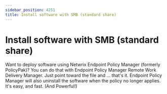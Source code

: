 ```yaml
---
sidebar_position: 4251
title: Install software with SMB (standard share)
---
```


# Install software with SMB (standard share)

Want to deploy software using Netwrix Endpoint Policy Manager (formerly PolicyPak)? You can do that with Endpoint Policy Manager Remote Work Delivery Manager. Just point toward the file and ... that's it. Endpoint Policy Manager will also uninstall the software when the policy no longer applies. It's easy, and fast. (And Powerful!)
